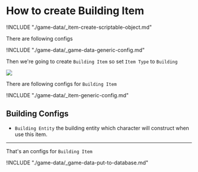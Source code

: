 # How to create Building Item

!INCLUDE "./game-data/_item-create-scriptable-object.md"

There are following configs

!INCLUDE "./game-data/_game-data-generic-config.md"

Then we're going to create `Building Item` so set `Item Type` to `Building`

![](../images/items/003-7.png)

There are following configs for `Building Item`

!INCLUDE "./game-data/_item-generic-config.md"

## Building Configs

- `Building Entity` the building entity which character will construct when use this item.

* * *

That's an configs for `Building Item`

!INCLUDE "./game-data/_game-data-put-to-database.md"